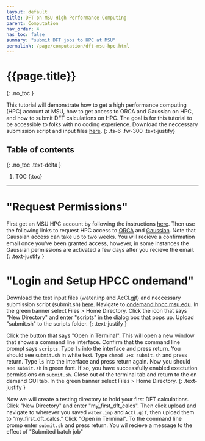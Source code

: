 ```yaml
---
layout: default
title: DFT on MSU High Performance Computing
parent: Computation
nav_order: 4
has_toc: false
summary: "submit DFT jobs to HPC at MSU"
permalink: /page/computation/dft-msu-hpc.html
---
```



# {{page.title}}
{: .no_toc }


This tutorial will demonstrate how to get a high performance computing (HPC) account at MSU, how to get access to ORCA and Gaussian on HPC, and how to submit DFT calculations on HPC. The goal is for this tutorial to be accessible to folks with no coding experience. Download the neccessary submission script and input files [here](https://github.com/joegair/gair-group-docs/tree/main/assets/data/20240410_first_hpc_job/download).
{: .fs-6 .fw-300 .text-justify}


## Table of contents
{: .no_toc .text-delta }

1. TOC
{:toc}


-----

# **"Request Permissions"**

First get an MSU HPC account by following the instructions [here](https://docs.icer.msu.edu/obtain_an_hpcc_account/). Then use the following links to request HPC access to [ORCA](https://contact.icer.msu.edu/licensing) and [Gaussian](https://icer.msu.edu/about/announcements/quantum-chemistry-package-gaussian). Note that Gaussian access can take up to two weeks. You will recieve a confirmation email once you've been granted access, however, in some instances the Gaussian permissions are activated a few days after you recieve the email.
{: .text-justify }

# **"Login and Setup HPCC ondemand"**

 Download the test input files (water.inp and AcCl.gjf) and neccessary submission script (submit.sh) [here](https://github.com/joegair/gair-group-docs/tree/main/assets/data/20240410_first_hpc_job/download). Navigate to [ondemand.hpcc.msu.edu](ondemand.hpcc.msu.edu). In the green banner select Files > Home Directory. Click the icon that says "New Directory" and enter "scripts" in the dialog box that pops up. Upload "submit.sh" to the scripts folder.
{: .text-justify }

Click the button that says "Open in Terminal". This will open a new window that shows a command line interface. Confirm that the command line prompt says `scripts`. Type `ls` into the interface and press return. You should see `submit.sh` in white text. Type `chmod u+x submit.sh` and press return. Type `ls` into the interface and press return again. Now you should see `submit.sh` in green font. If so, you have successfully enabled exectution permissions on `submit.sh`. Close out of the terminal tab and return to the on demand GUI tab. In the green banner select Files > Home Directory.
{: .text-justify }

Now we will create a testing directory to hold your first DFT calculations. Click "New Directory" and enter "my_first_dft_calcs". Then click upload and navigate to wherever you saved `water.inp` and `AcCl.gjf`, then upload them to "my_first_dft_calcs." Click "Open in Terminal". To the command line promp enter `submit.sh` and press return. You wil recieve a message to the effect of "Submited batch job"







